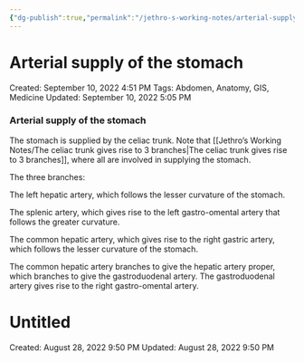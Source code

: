 ```yaml
---
{"dg-publish":true,"permalink":"/jethro-s-working-notes/arterial-supply-of-the-stomach/","dgPassFrontmatter":true}
---
```



# Arterial supply of the stomach

Created: September 10, 2022 4:51 PM
Tags: Abdomen, Anatomy, GIS, Medicine
Updated: September 10, 2022 5:05 PM

### Arterial supply of the stomach

The stomach is supplied by the celiac trunk. Note that [[Jethro’s Working Notes/The celiac trunk gives rise to 3 branches\|The celiac trunk gives rise to 3 branches]], where all are involved in supplying the stomach.

The three branches:

The left hepatic artery, which follows the lesser curvature of the stomach.

The splenic artery, which gives rise to the left gastro-omental artery that follows the greater curvature.

The common hepatic artery, which gives rise to the right gastric artery, which follows the lesser curvature of the stomach.

The common hepatic artery branches to give the hepatic artery proper, which branches to give the gastroduodenal artery. The gastroduodenal artery gives rise to the right gastro-omental artery.


<div class="transclusion internal-embed is-loaded"><div class="markdown-embed">





# Untitled

Created: August 28, 2022 9:50 PM
Updated: August 28, 2022 9:50 PM

</div></div>
